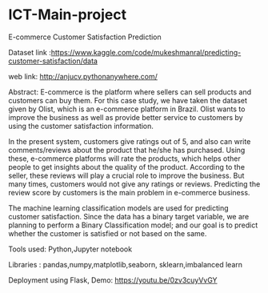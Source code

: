 # ICT-Main-project
E-commerce Customer Satisfaction Prediction

Dataset link :https://www.kaggle.com/code/mukeshmanral/predicting-customer-satisfaction/data

web link: http://anjucv.pythonanywhere.com/


Abstract:
E-commerce is the platform where sellers can sell products and customers can buy them. For this case study, we have taken the dataset given by Olist, which is an e-commerce platform in Brazil. Olist wants to improve the business as well as provide better service to customers by using the customer satisfaction information.

In the present system, customers give ratings out of 5, and also can write comments/reviews about the product that he/she has purchased. Using these, e-commerce platforms will rate the products, which helps other people to get insights about the quality of the product. According to the seller, these reviews will play a crucial role to improve the business. But many times, customers would not give any ratings or reviews. Predicting the review score by customers is the main problem in e-commerce business.

The machine learning classification  models are used for predicting customer satisfaction. Since the data has a binary target variable, we are planning to perform a Binary Classification model; and our goal is to predict whether the customer is satisfied or not based on the same.


Tools used: Python,Jupyter notebook

Libraries : pandas,numpy,matplotlib,seaborn, sklearn,imbalanced learn

Deployment using Flask, Demo: https://youtu.be/0zv3cuyVvGY
